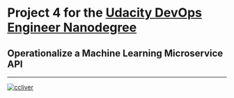 # Project 4 for the [Udacity DevOps Engineer Nanodegree](https://www.udacity.com/course/cloud-dev-ops-nanodegree--nd9991)

## Operationalize a Machine Learning Microservice API
---

[![ccliver](https://circleci.com/github/ccliver/udacity-devops-project-4.svg?style=svg)](<LINK>)
